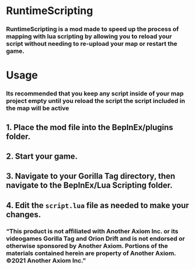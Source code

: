 # RuntimeScripting
### RuntimeScripting is a mod made to speed up the process of mapping with lua scripting by allowing you to reload your script without needing to re-upload your map or restart the game.


# Usage
### Its recommended that you keep any script inside of your map project empty until you reload the script the script included in the map will be active

## 1. Place the mod file into the BepInEx/plugins folder.
## 2. Start your game.
## 3. Navigate to your Gorilla Tag directory, then navigate to the BepInEx/Lua Scripting folder.
## 4. Edit the `script.lua` file as needed to make your changes.


### “This product is not affiliated with Another Axiom Inc. or its videogames Gorilla Tag and Orion Drift and is not endorsed or otherwise sponsored by Another Axiom. Portions of the materials contained herein are property of Another Axiom. ©2021 Another Axiom Inc.”
